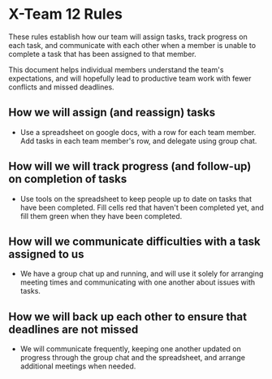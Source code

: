 # X-Team 12 Rules

These rules establish how our team will assign tasks,
track progress on each task, and communicate with each other 
when a member is unable to complete a task that has been assigned to that member.

This document helps individual members understand the team's expectations,
and will hopefully lead to productive team work with fewer conflicts
and missed deadlines.

## How we will assign (and reassign) tasks
* Use a spreadsheet on google docs, with a row for each team member. Add tasks in each team member's row, and
delegate using group chat.


## How will we will track progress (and follow-up) on completion of tasks
* Use tools on the spreadsheet to keep people up to date on tasks that have been completed. Fill cells red that
haven't been completed yet, and fill them green when they have been completed.


## How will we communicate difficulties with a task assigned to us
* We have a group chat up and running, and will use it solely for arranging meeting times and communicating with
one another about issues with tasks.


## How we will back up each other to ensure that deadlines are not missed
* We will communicate frequently, keeping one another updated on progress through the group chat and the
spreadsheet, and arrange additional meetings when needed.





